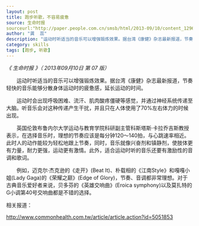 ```yaml
---
layout: post
title: 跑步听歌，不容易疲惫
source: 生命时报
sourceurl:"http://paper.people.com.cn/smsb/html/2013-09/10/content_1296405.htm"
author: "龚  蕊"
description: "运动时听适当的音乐可以增强锻炼效果。据台湾《康健》杂志最新报道，节奏轻快的音乐能够分散身体运动时的疲惫感，延长运动的时间。"
category: skills
tags: [跑步, 听歌]
---
```


*《 生命时报 》（ 2013年09月10日   第 07 版）*

　　运动时听适当的音乐可以增强锻炼效果。据台湾《康健》杂志最新报道，节奏轻快的音乐能够分散身体运动时的疲惫感，延长运动的时间。

　　运动时会出现呼吸困难、流汗、肌肉酸疼僵硬等感觉，并通过神经系统传递至大脑。听音乐会对这种传递产生干扰，并且只在人体使用了70%左右体力的时候出现。

　　英国伦敦布鲁内尔大学运动与教育学院科研副主管科斯塔斯·卡拉乔吉斯教授表示，在选择音乐时，理想的节奏应该是每分钟120～140拍，与心跳速率相近。此时人的动作能较为轻松地跟上节奏，同时，音乐就像兴奋剂和镇静剂，使肢体更有力量，耐力更强，运动更有激情。此外，适合运动时听的音乐还要有激励性的音调和歌词。

　　例如，迈克尔·杰克逊的《走开》(Beat It)、朴载相的《江南Style》和嘎嘎小姐(Lady Gaga)的《荣耀之巅》(Edge of Glory)，节奏、音调都非常理想。对于古典音乐爱好者来说，贝多芬的《英雄交响曲》(Eroica symphony)以及莫扎特的G小调第40号交响曲都是不错的选择。

相关报道：

http://www.commonhealth.com.tw/article/article.action?id=5051853
